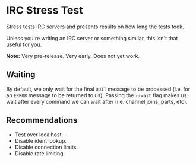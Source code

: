 # IRC Stress Test

Stress tests IRC servers and presents results on how long the tests took.

Unless you're writing an IRC server or something similar, this isn't that useful for you.

**Note:** Very pre-release. Very early. Does not yet work.


## Waiting

By default, we only wait for the final `QUIT` message to be processed (i.e. for an `ERROR` message to be returned to us). Passing the `--wait` flag makes us wait after every command we can wait after (i.e. channel joins, parts, etc).


## Recommendations

* Test over localhost.
* Disable ident lookup.
* Disable connection limits.
* Disable rate limiting.
